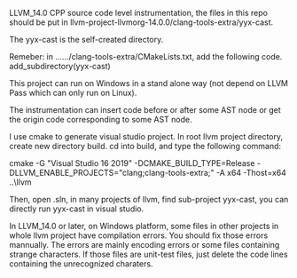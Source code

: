 LLVM_14.0 CPP source code level instrumentation, the files in this repo should be put in llvm-project-llvmorg-14.0.0/clang-tools-extra/yyx-cast. 

The yyx-cast is the self-created directory. 

Remeber: in ....../clang-tools-extra/CMakeLists.txt, add the following code. 
add_subdirectory(yyx-cast)

This project can run on Windows in a stand alone way (not depend on LLVM Pass which can only run on Linux). 

The instrumentation can insert code before or after some AST node or get the origin code corresponding to some AST node. 

I use cmake to generate visual studio project. 
In root llvm project directory, create new directory build. 
cd into build, and type the following command:


cmake -G "Visual Studio 16 2019" -DCMAKE_BUILD_TYPE=Release -DLLVM_ENABLE_PROJECTS="clang;clang-tools-extra;" -A x64 -Thost=x64 ..\llvm


Then, open .sln, in many projects of llvm, find sub-project yyx-cast, you can directly run yyx-cast in visual studio. 

In LLVM_14.0 or later, on Windows platform, some files in other projects in whole llvm project have compilation errors. 
You should fix those errors mannually. 
The errors are mainly encoding errors or some files containing strange characters. 
If those files are unit-test files, just delete the code lines containing the unrecognized charaters. 

